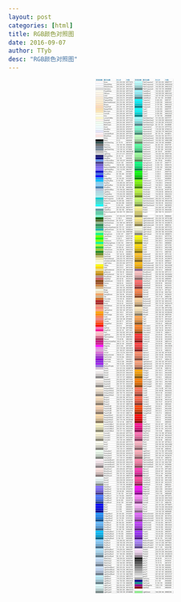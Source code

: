```yaml
---
layout: post
categories: [html]
title: RGB颜色对照图
date: 2016-09-07
author: TTyb
desc: "RGB颜色对照图"
---
```


<p style="text-align:center"><img src="/static/postimage/html/rgb/996148-20160907135722941-1305139101.jpg" class="img-responsive center-block"/></p>